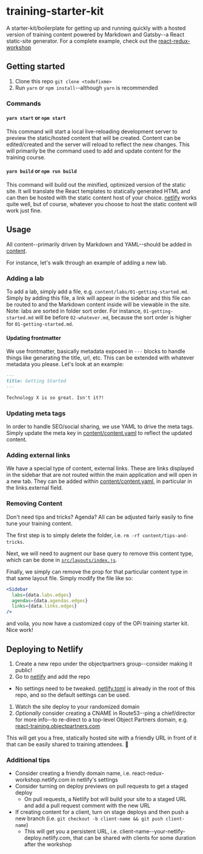 # training-starter-kit

A starter-kit/boilerplate for getting up and running quickly with a hosted version of training content powered by Markdown and Gatsby--a React static-site generator. For a complete example, check out the [react-redux-workshop][react-redux-workshop]

## Getting started

1. Clone this repo `git clone <todofixme>`
1. Run `yarn` or `npm install`--although `yarn` is recommended

### Commands

#### `yarn start` or `npm start`

This command will start a local live-reloading development server to preview the static/hosted content that will be created. Content can be edited/created and the server will reload to reflect the new changes. This will primarily be the command used to add and update content for the training course.

#### `yarn build` or `npm run build`

This command will build out the minified, optimized version of the static site. It will translate the React templates to statically generated HTML and can then be hosted with the static content host of your choice. [netlify][netlify] works quite well, but of course, whatever you choose to host the static content will work just fine.

## Usage

All content--primarily driven by Markdown and YAML--should be added in [content](./content).

For instance, let's walk through an example of adding a new lab.

### Adding a lab

To add a lab, simply add a file, e.g. `content/labs/01-getting-started.md`. Simply by adding this file, a link will appear in the sidebar and this file can be routed to and the Markdown content inside will be viewable in the site. Note: labs are sorted in folder sort order. For instance, `01-getting-started.md` will be before `02-whatever.md`, because the sort order is higher for `01-getting-started.md`.

#### Updating frontmatter

We use frontmatter, basically metadata exposed in `---` blocks to handle things like generating the title, url, etc. This can be extended with whatever metadata you please. Let's look at an example:

```md
---
title: Getting Started
---

Technology X is so great. Isn't it?!
```

### Updating meta tags

In order to handle SEO/social sharing, we use YAML to drive the meta tags. Simply update the meta key in [content/content.yaml](./content/content.yaml) to reflect the updated content.

### Adding external links

We have a special type of content, external links. These are links displayed in the sidebar that are not routed within the main application and will open in a new tab. They can be added within [content/content.yaml](./content/content.yaml), in particular in the links.external field.

### Removing Content

Don't need tips and tricks? Agenda? All can be adjusted fairly easily to fine tune your training content.

The first step is to simply delete the folder, i.e. `rm -rf content/tips-and-tricks`.

Next, we will need to augment our base query to remove this content type, which can be done in [`src/layouts/index.js`](./src/layouts/index.js).

Finally, we simply can remove the prop for that particular content type in that same layout file. Simply modify the file like so:

```jsx
<Sidebar
  labs={data.labs.edges}
  agendas={data.agendas.edges}
  links={data.links.edges}
/>
```

and voila, you now have a customized copy of the OPi training starter kit. Nice work!

## Deploying to Netlify

1. Create a new repo under the objectpartners group--consider making it public!
1. Go to [netlify][netlify] and add the repo
  - No settings need to be tweaked. [netlify.toml](./netlify.toml) is already in the root of this repo, and so the default settings can be used.
1. Watch the site deploy to your randomized domain
1. _Optionally_ consider creating a CNAME in Route53--ping a chief/director for more info--to re-direct to a top-level Object Partners domain, e.g. [react-training.objectpartners.com](https://react-training.objectpartners.com)

This will get you a free, statically hosted site with a friendly URL in front of it that can be easily shared to training attendees. 🎉

### Additional tips

- Consider creating a friendly domain name, i.e. react-redux-workshop.netlify.com in netlify's settings
- Consider turning on deploy previews on pull requests to get a staged deploy
  - On pull requests, a Netlify bot will build your site to a staged URL and add a pull request comment with the new URL
- If creating content for a client, turn on stage deploys and then push a new branch (i.e. `git checkout -b client-name && git push client-name`)
  - This will get you a persistent URL, i.e. client-name--your-netlify-deploy.netlify.com, that can be shared with clients for some duration after the workshop

[react-redux-workshop]: https://todofixme.com
[netlify]: https://netlify.com

